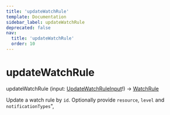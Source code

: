 ```yaml
---
title: 'updateWatchRule'
template: Documentation
sidebar_label: updateWatchRule
deprecated: false
nav:
  title: 'updateWatchRule'
  order: 10
---
```


# updateWatchRule

<div className="pb-4 font-roboto-slab text-lg"><span className="font-bold">updateWatchRule</span> <span style={{'fontWeight':400,'fontSize':'0.85em'}}>(input: <a href="/guardrails/docs/reference/graphql/input/UpdateWatchRuleInput">UpdateWatchRuleInput</a>!) &rarr; <a href="/guardrails/docs/reference/graphql/object/WatchRule">WatchRule</a></span>
</div>



Update a watch rule by `id`. Optionally provide `resource`, `level` and `notificationTypes`",